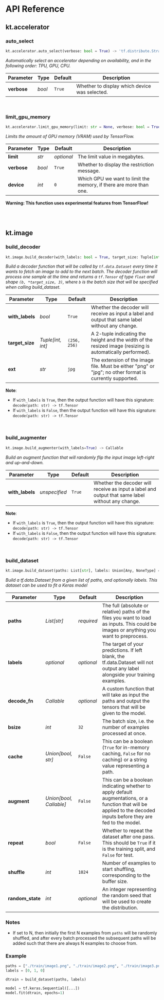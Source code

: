 # API Reference


## kt.accelerator


### auto_select

```python
kt.accelerator.auto_select(verbose: bool = True) -> 'tf.distribute.Strategy'
```

*Automatically select an accelerator depending on availability, and in the following order: TPU, GPU, CPU.*

| Parameter | Type | Default | Description |
|-|-|-|-|
| **verbose** | *bool* | `True` | Whether to display which device was selected.

<br>


### limit_gpu_memory

```python
kt.accelerator.limit_gpu_memory(limit: str = None, verbose: bool = True, device: int = 0)
```

*Limits the amount of GPU memory (VRAM) used by TensorFlow.*

| Parameter | Type | Default | Description |
|-|-|-|-|
| **limit** | *str* | *optional* | The limit value in megabytes.
| **verbose** | *bool* | `True` | Whether to display the restriction message.
| **device** | *int* | `0` | Which GPU we want to limit the memory, if there are more than one.

**Warning: This function uses experimental features from TensorFlow!**

<br>



<br>


## kt.image


### build_decoder

```python
kt.image.build_decoder(with_labels: bool = True, target_size: Tuple[int, int] = (256, 256), ext: str = 'jpg') -> Callable
```

_Build a decoder function that will be called by `tf.data.Dataset` every time it wants to
fetch an image to add to the next batch. The decoder function will process one sample
at the time and returns a `tf.Tensor` of type `float` and shape `(b, *target_size, 3)`,
where `b` is the batch size that will be specified when calling build_dataset._

| Parameter | Type | Default | Description |
|-|-|-|-|
| **with_labels** | *bool* | `True` | Whether the decoder will receive as input a label and output that same label without any change.
| **target_size** | *Tuple[int, int]* | `(256, 256)` | A 2-tuple indicating the height and the width of the resized image (resizing is automatically performed).
| **ext** | *str* | `jpg` | The extension of the image file. Must be either "png" or "jpg"; no other format is currently supported.

**Note**:
- If `with_labels` is `True`, then the output function will have this signature: `decode(path: str) -> tf.Tensor`
- If `with_labels` is `False`, then the output function will have this signature: `decode(path: str) -> tf.Tensor`

<br>


### build_augmenter

```python
kt.image.build_augmenter(with_labels=True) -> Callable
```

_Build an augment function that will randomly flip the input image left-right and up-and-down._

| Parameter | Type | Default | Description |
|-|-|-|-|
| **with_labels** | *unspecified* | `True` | Whether the decoder will receive as input a label and output that same label without any change.

**Note**:
- If `with_labels` is `True`, then the output function will have this signature: `decode(path: str) -> tf.Tensor`
- If `with_labels` is `False`, then the output function will have this signature: `decode(path: str) -> tf.Tensor`

<br>


### build_dataset

```python
kt.image.build_dataset(paths: List[str], labels: Union[Any, NoneType] = None, decode_fn: Callable = None, bsize: int = 32, cache: Union[bool, str] = False, augment: Union[bool, Callable] = False, repeat: bool = False, shuffle: int = 1024, random_state: int = None) -> 'tf.data.Dataset'
```

*Build a tf.data.Dataset from a given list of paths, and optionally labels. This dataset can be used to fit a Keras model*

| Parameter | Type | Default | Description |
|-|-|-|-|
| **paths** | *List[str]* | *required* | The full (absolute or relative) paths of the files you want to load as inputs. This could be images or anything you want to preprocess.
| **labels** | *optional* | *optional* | The target of your predictions. If left blank, the tf.data.Dataset will not output any label alongside your training examples.
| **decode_fn** | *Callable* | *optional* | A custom function that will take as input the paths and output the tensors that will be given to the model.
| **bsize** | *int* | `32` | The batch size, i.e. the number of examples processed at once.
| **cache** | *Union[bool, str]* | `False` | This can be a boolean (`True` for in-memory caching, `False` for no caching) or a string value representing a path.
| **augment** | *Union[bool, Callable]* | `False` | This can be a boolean indicating whether to apply default augmentations, or a function that will be applied to the decoded inputs before they are fed to the model.
| **repeat** | *bool* | `False` | Whether to repeat the dataset after one pass. This should be `True` if it is the training split, and `False` for test.
| **shuffle** | *int* | `1024` | Number of examples to start shuffling, corresponding to the buffer size.
| **random_state** | *int* | *optional* | An integer representing the random seed that will be used to create the distribution.


### Notes

- If set to N, then initially the first N examples from `paths` will be randomly shuffled, and after every batch processed the subsequent paths will be added such that there are always N examples to choose from.

### Example

```python
paths = ["./train/image1.png", "./train/image2.png", "./train/image3.png"]
labels = [0, 1, 0]

dtrain = build_dataset(paths, labels)

model = tf.keras.Sequential([...])
model.fit(dtrain, epochs=1)
```

<br>



<br>

